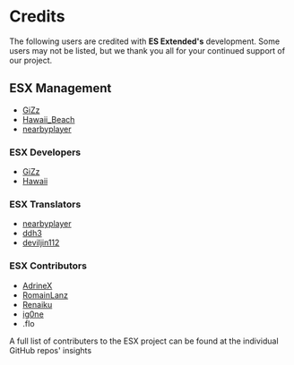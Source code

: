 # Credits

The following users are credited with **ES Extended's** development. Some users may not be listed, but we thank you all for your continued support of our project.

## ESX Management

- [GiZz](https://github.com/indilo53)
- [Hawaii_Beach](https://github.com/ElPumpo)
- [nearbyplayer](https://github.com/nearbyplayer)

### ESX Developers

- [GiZz](https://github.com/indilo53)
- [Hawaii](https://github.com/ElPumpo)

### ESX Translators

- [nearbyplayer](https://github.com/nearbyplayer)
- [ddh3](https://github.com/ddh3)
- [deviljin112](https://github.com/deviljin112)

### ESX Contributors

- [AdrineX](https://github.com/AdrineX)
- [RomainLanz](https://github.com/RomainLanz)
- [Renaiku](https://github.com/renaiku)
- [ig0ne](https://github.com/ig0ne)
- .flo

A full list of contributers to the ESX project can be found at the individual GitHub repos' insights
